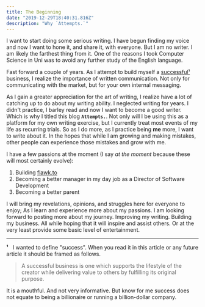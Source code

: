 ```yaml
---
title: The Beginning
date: "2019-12-29T18:40:31.816Z"
description: "Why `Attempts.`"
---
```


I want to start doing some serious writing. I have begun finding my voice and now I want to hone it, and share it, with everyone. But I am no writer. I am likely the farthest thing from it. One of the reasons I took Computer Science in Uni was to avoid any further study of the English language.

Fast forward a couple of years. As I attempt to build myself a [successful¹](#successful-defenition) business, I realize the importance of written communication. Not only for communicating with the market, but for your own internal messaging.

As I gain a greater appreciation for the art of writing, I realize have a lot of catching up to do about my writing ability. I neglected writing for years. I didn't practice, I barley read and now I want to become a good writer. Which is why I titled this blog **`Attempts.`**. Not only will I be using this as a platform for my own writing exercise, but I currently treat most events of my life as recurring trials. So as I do more, as I practice being **me** more, I want to write about it. In the hopes that while I am growing and making mistakes, other people can experience those mistakes and grow with me.

I have a few passions at the moment (I say _at the moment_ because these will most certainly evolve):

1. Building [flawk.to](https://flawk.to)
2. Becoming a better manager in my day job as a Director of Software Development
3. Becoming a better parent

I will bring my revelations, opinions, and struggles here for everyone to enjoy; As I learn and experience more about my passions. I am looking forward to posting more about my journey. Improving my writing. Building my business. All while hoping that it will inspire and assist others. Or at the very least provide some basic level of entertainment.

---

<span id="successful-defenition">

<strong style="margin-right:0.5rem;">¹</strong> I wanted to define "success". When you read it in this article or any future article it should be framed as follows.

> A successful business is one which supports the lifestyle of the creator while delivering value to others by fulfilling its original purpose.

It is a mouthful. And not very informative. But know for me success does not equate to being a billionaire or running a billion-dollar company.
</span>
